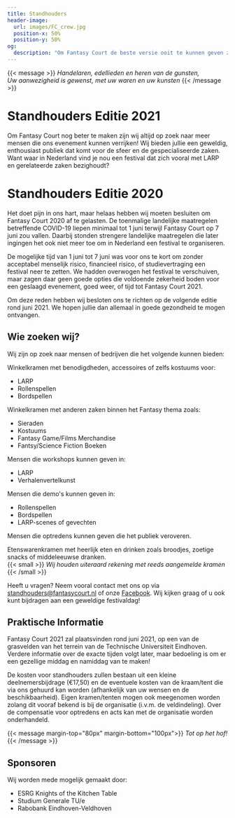 ```yaml
---
title: Standhouders
header-image:
  url: images/FC_crew.jpg
  position-x: 50%
  position-y: 50%
og:
  description: "Om Fantasy Court de beste versie ooit te kunnen geven zijn we op zoek naar mensen die de ervaring op hun eigen manier kunnen verrijken. Standhouders, acts, workshops, demo's, LARP-verenigingen, of iets anders dat past!"
---
```


{{< message >}}
  _Handelaren, edellieden en heren van de gunsten,_ \
  _Uw aanwezigheid is gewenst, met uw waren en uw kunsten_
{{< /message >}}

# Standhouders Editie 2021
Om Fantasy Court nog beter te maken zijn wij altijd op zoek naar meer mensen die ons evenement kunnen verrijken!
Wij bieden jullie een geweldig, enthousiast publiek dat komt voor de sfeer en de gespecialiseerde zaken. Want waar in Nederland vind je nou een festival dat zich vooral met LARP en gerelateerde zaken bezighoudt?

# Standhouders Editie 2020
Het doet pijn in ons hart, maar helaas hebben wij moeten besluiten om Fantasy Court 2020 af te gelasten. De toenmalige landelijke maatregelen betreffende COVID-19 liepen minimaal tot 1 juni terwijl Fantasy Court op 7 juni zou vallen. Daarbij stonden strengere landelijke maatregelen die later ingingen het ook niet meer toe om in Nederland een festival te organiseren.

De mogelijke tijd van 1 juni tot 7 juni was voor ons te kort om zonder acceptabel menselijk risico, financieel risico, of studievertraging een festival neer te zetten. We hadden overwogen het festival te verschuiven, maar zagen daar geen goede opties die voldoende zekerheid boden voor een geslaagd evenement, goed weer, of tijd tot Fantasy Court 2021.

Om deze reden hebben wij besloten ons te richten op de volgende editie rond juni 2021. We hopen jullie dan allemaal in goede gezondheid te mogen ontvangen.

## Wie zoeken wij?
Wij zijn op zoek naar mensen of bedrijven die het volgende kunnen bieden:

Winkelkramen met benodigdheden, accessoires of zelfs kostuums voor:
* LARP
* Rollenspellen
* Bordspellen

Winkelkramen met anderen zaken binnen het Fantasy thema zoals:
* Sieraden
* Kostuums
* Fantasy Game/Films Merchandise
* Fantsy/Science Fiction Boeken

Mensen die workshops kunnen geven in:
* LARP
* Verhalenvertelkunst

Mensen die demo's kunnen geven in:
* Rollenspellen
* Bordspellen
* LARP-scenes of gevechten

Mensen die optredens kunnen geven die het publiek veroveren.

Etenswarenkramen met heerlijk eten en drinken zoals broodjes, zoetige snacks of middeleeuwse dranken. \
{{< small >}}
  _Wij houden uiteraard rekening met reeds aangemelde kramen_
{{< /small >}}

Heeft u vragen? Neem vooral contact met ons op via [standhouders@fantasycourt.nl](mailto:standhouders@fantasycourt.nl) of onze [Facebook](https://www.facebook.com/FantasyCourt/). Wij kijken graag of u ook kunt bijdragen aan een geweldige festivaldag!

<!---
    Binnenkort zal de inschrijving van standhouders officieel open gaan! Bent u nu al enthousiast om mee te doen? Geef je dan nu op als standhouder via [deze](https://goo.gl/forms/iPVDBuA1ef0gqhN63) Google Form.
-->

## Praktische Informatie
Fantasy Court 2021 zal plaatsvinden rond juni 2021, op een van de grasvelden van het terrein van de Technische Universiteit Eindhoven. Verdere informatie over de exacte tijden volgt later, maar bedoeling is om er een gezellige middag en namiddag van te maken!

De kosten voor standhouders zullen bestaan uit een kleine deelnemersbijdrage (€17,50) en de eventuele kosten van de kraam/tent die via ons gehuurd kan worden (afhankelijk van uw wensen en de beschikbaarheid). Eigen kramen/tenten mogen ook meegenomen worden zolang dit vooraf bekend is bij de organisatie (i.v.m. de veldindeling).
Over de compensatie voor optredens en acts kan met de organisatie worden onderhandeld.

{{< message margin-top="80px" margin-bottom="100px">}}
_Tot op het hof!_
{{< /message >}}

## Sponsoren
Wij worden mede mogelijk gemaakt door:
* ESRG Knights of the Kitchen Table
* Studium Generale TU/e
* Rabobank Eindhoven-Veldhoven
